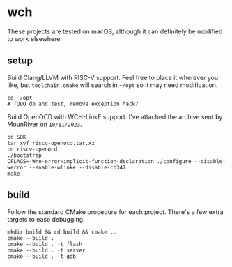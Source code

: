# wch

These projects are tested on macOS, although it can definitely be modified to work elsewhere.

## setup

Build Clang/LLVM with RISC-V support. Feel free to place it wherever you like, but `toolchain.cmake` will search in `~/opt` so it may need modification.

```
cd ~/opt
# TODO do and test, remove exception hack?
```

Build OpenOCD with WCH-LinkE support. I've attached the archive sent by MounRiver on `10/11/2023`.

```
cd SDK
tar xvf riscv-openocd.tar.xz
cd riscv-openocd
./bootstrap
CFLAGS=-Wno-error=implicit-function-declaration ./configure --disable-werror --enable-wlinke --disable-ch347
make
```

## build

Follow the standard CMake procedure for each project. There's a few extra targets to ease debugging.

```
mkdir build && cd build && cmake ..
cmake --build .
cmake --build . -t flash
cmake --build . -t server
cmake --build . -t gdb
```
